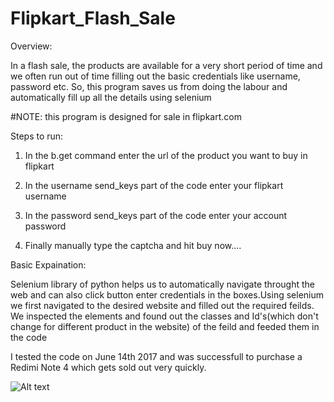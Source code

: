 # Flipkart_Flash_Sale


Overview:

In a flash sale, the products are available for a very short period of time and we often run out of time filling out the basic credentials like username, password etc. So, this program saves us from doing the labour and automatically fill up all the details using selenium

#NOTE: this program is designed for sale in flipkart.com

Steps to run:

1. In the b.get command enter the url of the product you want to buy in flipkart

2. In the username send_keys part of the code enter your flipkart username

3. In the password send_keys part of the code enter your account password

4. Finally manually type the captcha and hit buy now....


Basic Expaination:

Selenium library of python helps us to automatically navigate throught the web and can also click button enter credentials in the boxes.Using selenium we first navigated to the desired website and filled out the required feilds. We inspected the elements and found out the classes and Id's(which don't change for different product in the website) of the feild and feeded them in the code

I tested the code on June 14th 2017 and was successfull to purchase a Redimi Note 4 which gets sold out very quickly.

![Alt text](/Flipkart_Flash_Sale/flashSale_proof.png?raw=true "FlashSale")
